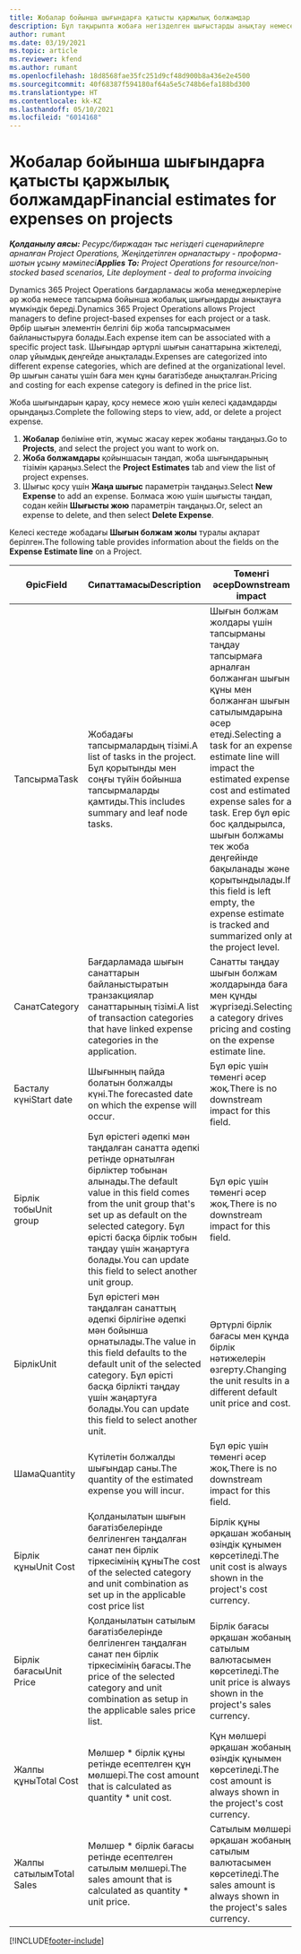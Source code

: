 ```yaml
---
title: Жобалар бойынша шығындарға қатысты қаржылық болжамдар
description: Бұл тақырыпта жобаға негізделген шығыстарды анықтау немесе бағалау туралы ақпарат берілген.
author: rumant
ms.date: 03/19/2021
ms.topic: article
ms.reviewer: kfend
ms.author: rumant
ms.openlocfilehash: 18d8568fae35fc251d9cf48d900b8a436e2e4500
ms.sourcegitcommit: 40f68387f594180af64a5e5c748b6efa188bd300
ms.translationtype: HT
ms.contentlocale: kk-KZ
ms.lasthandoff: 05/10/2021
ms.locfileid: "6014168"
---
```

# <a name="financial-estimates-for-expenses-on-projects"></a><span data-ttu-id="8ba69-103">Жобалар бойынша шығындарға қатысты қаржылық болжамдар</span><span class="sxs-lookup"><span data-stu-id="8ba69-103">Financial estimates for expenses on projects</span></span>
<span data-ttu-id="8ba69-104">_**Қолданылу аясы:** Ресурс/биржадан тыс негіздегі сценарийлерге арналған Project Operations, Жеңілдетілген орналастыру - проформа-шотын ұсыну мәмілесі_</span><span class="sxs-lookup"><span data-stu-id="8ba69-104">_**Applies To:** Project Operations for resource/non-stocked based scenarios, Lite deployment - deal to proforma invoicing_</span></span>

<span data-ttu-id="8ba69-105">Dynamics 365 Project Operations бағдарламасы жоба менеджерлеріне әр жоба немесе тапсырма бойынша жобалық шығындарды анықтауға мүмкіндік береді.</span><span class="sxs-lookup"><span data-stu-id="8ba69-105">Dynamics 365 Project Operations allows Project managers to define project-based expenses for each project or a task.</span></span> <span data-ttu-id="8ba69-106">Әрбір шығын элементін белгілі бір жоба тапсырмасымен байланыстыруға болады.</span><span class="sxs-lookup"><span data-stu-id="8ba69-106">Each expense item can be associated with a specific project task.</span></span> <span data-ttu-id="8ba69-107">Шығындар әртүрлі шығын санаттарына жіктеледі, олар ұйымдық деңгейде анықталады.</span><span class="sxs-lookup"><span data-stu-id="8ba69-107">Expenses are categorized into different expense categories, which are defined at the organizational level.</span></span> <span data-ttu-id="8ba69-108">Әр шығын санаты үшін баға мен құны бағатізбеде анықталған.</span><span class="sxs-lookup"><span data-stu-id="8ba69-108">Pricing and costing for each expense category is defined in the price list.</span></span> 

<span data-ttu-id="8ba69-109">Жоба шығындарын қарау, қосу немесе жою үшін келесі қадамдарды орындаңыз.</span><span class="sxs-lookup"><span data-stu-id="8ba69-109">Complete the following steps to view, add, or delete a project expense.</span></span>

1. <span data-ttu-id="8ba69-110">**Жобалар** бөліміне өтіп, жұмыс жасау керек жобаны таңдаңыз.</span><span class="sxs-lookup"><span data-stu-id="8ba69-110">Go to **Projects**, and select the project you want to work on.</span></span>
2. <span data-ttu-id="8ba69-111">**Жоба болжамдары** қойыншасын таңдап, жоба шығындарының тізімін қараңыз.</span><span class="sxs-lookup"><span data-stu-id="8ba69-111">Select the **Project Estimates** tab and view the list of project expenses.</span></span>
3. <span data-ttu-id="8ba69-112">Шығыс қосу үшін **Жаңа шығыс** параметрін таңдаңыз.</span><span class="sxs-lookup"><span data-stu-id="8ba69-112">Select **New Expense** to add an expense.</span></span> <span data-ttu-id="8ba69-113">Болмаса жою үшін шығысты таңдап, содан кейін **Шығысты жою** параметрін таңдаңыз.</span><span class="sxs-lookup"><span data-stu-id="8ba69-113">Or, select an expense to delete, and then select **Delete Expense**.</span></span>

<span data-ttu-id="8ba69-114">Келесі кестеде жобадағы **Шығын болжам жолы** туралы ақпарат берілген.</span><span class="sxs-lookup"><span data-stu-id="8ba69-114">The following table provides information about the fields on the **Expense Estimate line** on a Project.</span></span> 

| <span data-ttu-id="8ba69-115">**Өріс**</span><span class="sxs-lookup"><span data-stu-id="8ba69-115">**Field**</span></span> | <span data-ttu-id="8ba69-116">**Сипаттамасы**</span><span class="sxs-lookup"><span data-stu-id="8ba69-116">**Description**</span></span> | <span data-ttu-id="8ba69-117">**Төменгі әсер**</span><span class="sxs-lookup"><span data-stu-id="8ba69-117">**Downstream impact**</span></span> |
| --- | --- | --- |
| <span data-ttu-id="8ba69-118">Тапсырма</span><span class="sxs-lookup"><span data-stu-id="8ba69-118">Task</span></span> | <span data-ttu-id="8ba69-119">Жобадағы тапсырмалардың тізімі.</span><span class="sxs-lookup"><span data-stu-id="8ba69-119">A list of tasks in the project.</span></span> <span data-ttu-id="8ba69-120">Бұл қорытынды мен соңғы түйін бойынша тапсырмаларды қамтиды.</span><span class="sxs-lookup"><span data-stu-id="8ba69-120">This includes summary and leaf node tasks.</span></span> | <span data-ttu-id="8ba69-121">Шығын болжам жолдары үшін тапсырманы таңдау тапсырмаға арналған болжанған шығын құны мен болжанған шығын сатылымдарына әсер етеді.</span><span class="sxs-lookup"><span data-stu-id="8ba69-121">Selecting a task for an expense estimate line will impact the estimated expense cost and estimated expense sales for a task.</span></span> <span data-ttu-id="8ba69-122">Егер бұл өріс бос қалдырылса, шығын болжамы тек жоба деңгейінде бақыланады және қорытындылады.</span><span class="sxs-lookup"><span data-stu-id="8ba69-122">If this field is left empty, the expense estimate is tracked and summarized only at the project level.</span></span> |
| <span data-ttu-id="8ba69-123">Санат</span><span class="sxs-lookup"><span data-stu-id="8ba69-123">Category</span></span> | <span data-ttu-id="8ba69-124">Бағдарламада шығын санаттарын байланыстыратын транзакциялар санаттарының тізімі.</span><span class="sxs-lookup"><span data-stu-id="8ba69-124">A list of transaction categories that have linked expense categories in the application.</span></span> | <span data-ttu-id="8ba69-125">Санатты таңдау шығын болжам жолдарында баға мен құнды жүргізеді.</span><span class="sxs-lookup"><span data-stu-id="8ba69-125">Selecting a category drives pricing and costing on the expense estimate line.</span></span> |
| <span data-ttu-id="8ba69-126">Басталу күні</span><span class="sxs-lookup"><span data-stu-id="8ba69-126">Start date</span></span> | <span data-ttu-id="8ba69-127">Шығынның пайда болатын болжалды күні.</span><span class="sxs-lookup"><span data-stu-id="8ba69-127">The forecasted date on which the expense will occur.</span></span> | <span data-ttu-id="8ba69-128">Бұл өріс үшін төменгі әсер жоқ.</span><span class="sxs-lookup"><span data-stu-id="8ba69-128">There is no downstream impact for this field.</span></span> |
| <span data-ttu-id="8ba69-129">Бірлік тобы</span><span class="sxs-lookup"><span data-stu-id="8ba69-129">Unit group</span></span> | <span data-ttu-id="8ba69-130">Бұл өрістегі әдепкі мән таңдалған санатта әдепкі ретінде орнатылған бірліктер тобынан алынады.</span><span class="sxs-lookup"><span data-stu-id="8ba69-130">The default value in this field comes from the unit group that's set up as default on the selected category.</span></span> <span data-ttu-id="8ba69-131">Бұл өрісті басқа бірлік тобын таңдау үшін жаңартуға болады.</span><span class="sxs-lookup"><span data-stu-id="8ba69-131">You can update this field to select another unit group.</span></span> | <span data-ttu-id="8ba69-132">Бұл өріс үшін төменгі әсер жоқ.</span><span class="sxs-lookup"><span data-stu-id="8ba69-132">There is no downstream impact for this field.</span></span> |
| <span data-ttu-id="8ba69-133">Бірлік</span><span class="sxs-lookup"><span data-stu-id="8ba69-133">Unit</span></span> | <span data-ttu-id="8ba69-134">Бұл өрістегі мән таңдалған санаттың әдепкі бірлігіне әдепкі мән бойынша орнатылады.</span><span class="sxs-lookup"><span data-stu-id="8ba69-134">The value in this field defaults to the default unit of the selected category.</span></span> <span data-ttu-id="8ba69-135">Бұл өрісті басқа бірлікті таңдау үшін жаңартуға болады.</span><span class="sxs-lookup"><span data-stu-id="8ba69-135">You can update this field to select another unit.</span></span> | <span data-ttu-id="8ba69-136">Әртүрлі бірлік бағасы мен құнда бірлік нәтижелерін өзгерту.</span><span class="sxs-lookup"><span data-stu-id="8ba69-136">Changing the unit results in a different default unit price and cost.</span></span> |
| <span data-ttu-id="8ba69-137">Шама</span><span class="sxs-lookup"><span data-stu-id="8ba69-137">Quantity</span></span> | <span data-ttu-id="8ba69-138">Күтілетін болжалды шығындар саны.</span><span class="sxs-lookup"><span data-stu-id="8ba69-138">The quantity of the estimated expense you will incur.</span></span> | <span data-ttu-id="8ba69-139">Бұл өріс үшін төменгі әсер жоқ.</span><span class="sxs-lookup"><span data-stu-id="8ba69-139">There is no downstream impact for this field.</span></span> |
| <span data-ttu-id="8ba69-140">Бірлік құны</span><span class="sxs-lookup"><span data-stu-id="8ba69-140">Unit Cost</span></span> | <span data-ttu-id="8ba69-141">Қолданылатын шығын бағатізбелерінде белгіленген таңдалған санат пен бірлік тіркесімінің құны</span><span class="sxs-lookup"><span data-stu-id="8ba69-141">The cost of the selected category and unit combination as set up in the applicable cost price list</span></span> | <span data-ttu-id="8ba69-142">Бірлік құны әрқашан жобаның өзіндік құнымен көрсетіледі.</span><span class="sxs-lookup"><span data-stu-id="8ba69-142">The unit cost is always shown in the project's cost currency.</span></span> |
| <span data-ttu-id="8ba69-143">Бірлік бағасы</span><span class="sxs-lookup"><span data-stu-id="8ba69-143">Unit Price</span></span> | <span data-ttu-id="8ba69-144">Қолданылатын сатылым бағатізбелерінде белгіленген таңдалған санат пен бірлік тіркесімінің бағасы.</span><span class="sxs-lookup"><span data-stu-id="8ba69-144">The price of the selected category and unit combination as setup in the applicable sales price list.</span></span> | <span data-ttu-id="8ba69-145">Бірлік бағасы әрқашан жобаның сатылым валютасымен көрсетіледі.</span><span class="sxs-lookup"><span data-stu-id="8ba69-145">The unit price is always shown in the project's sales currency.</span></span> |
| <span data-ttu-id="8ba69-146">Жалпы құны</span><span class="sxs-lookup"><span data-stu-id="8ba69-146">Total Cost</span></span> | <span data-ttu-id="8ba69-147">Мөлшер \* бірлік құны ретінде есептелген құн мөлшері.</span><span class="sxs-lookup"><span data-stu-id="8ba69-147">The cost amount that is calculated as quantity \* unit cost.</span></span>| <span data-ttu-id="8ba69-148">Құн мөлшері әрқашан жобаның өзіндік құнымен көрсетіледі.</span><span class="sxs-lookup"><span data-stu-id="8ba69-148">The cost amount is always shown in the project's cost currency.</span></span> |
| <span data-ttu-id="8ba69-149">Жалпы сатылым</span><span class="sxs-lookup"><span data-stu-id="8ba69-149">Total Sales</span></span> | <span data-ttu-id="8ba69-150">Мөлшер \* бірлік бағасы ретінде есептелген сатылым мөлшері.</span><span class="sxs-lookup"><span data-stu-id="8ba69-150">The sales amount that is calculated as quantity \* unit price.</span></span> | <span data-ttu-id="8ba69-151">Сатылым мөлшері әрқашан жобаның сатылым валютасымен көрсетіледі.</span><span class="sxs-lookup"><span data-stu-id="8ba69-151">The sales amount is always shown in the project's sales currency.</span></span> |


[!INCLUDE[footer-include](../includes/footer-banner.md)]
